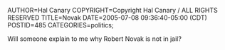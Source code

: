 AUTHOR=Hal Canary
COPYRIGHT=Copyright Hal Canary / ALL RIGHTS RESERVED
TITLE=Novak
DATE=2005-07-08 09:36:40-05:00 (CDT)
POSTID=485
CATEGORIES=politics;

Will someone explain to me why Robert Novak is not in jail?
